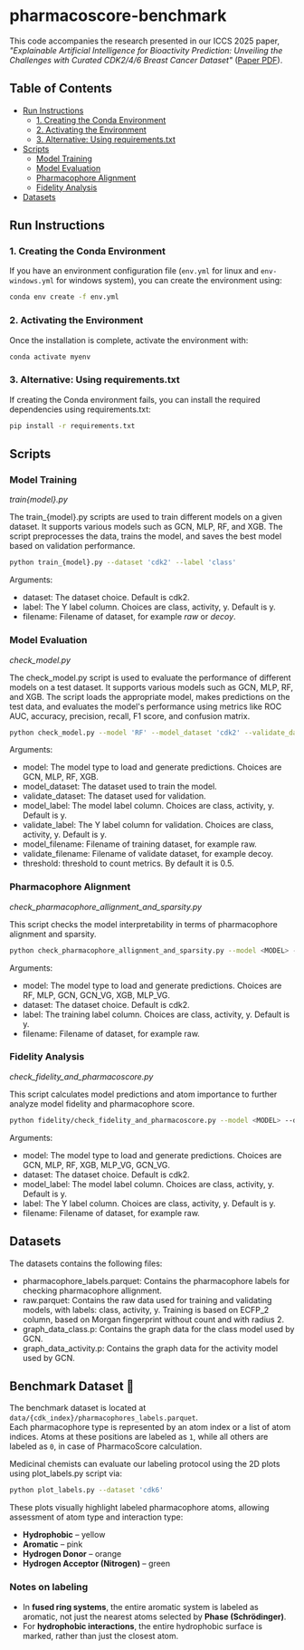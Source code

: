 # pharmacoscore-benchmark

This code accompanies the research presented in our ICCS 2025 paper, *"Explainable Artificial Intelligence for Bioactivity Prediction: Unveiling the Challenges with Curated CDK2/4/6 Breast Cancer Dataset"* ([Paper PDF](https://www.iccs-meeting.org/archive/iccs2025/papers/159030021.pdf)).

## Table of Contents
- [Run Instructions](#run-instructions)
  - [1. Creating the Conda Environment](#1-creating-the-conda-environment)
  - [2. Activating the Environment](#2-activating-the-environment)
  - [3. Alternative: Using requirements.txt](#3-alternative-using-requirementstxt)
- [Scripts](#scripts)
  - [Model Training](#model-training)
  - [Model Evaluation](#model-evaluation)
  - [Pharmacophore Alignment](#pharmacophore-alignment)
  - [Fidelity Analysis](#fidelity-analysis)
- [Datasets](#datasets)


## Run Instructions

### 1. Creating the Conda Environment

If you have an environment configuration file (`env.yml` for linux and `env-windows.yml` for windows system), you can create the environment using:

```sh
conda env create -f env.yml
```

### 2. Activating the Environment

Once the installation is complete, activate the environment with:

```sh
conda activate myenv
```

### 3. Alternative: Using requirements.txt

If creating the Conda environment fails, you can install the required dependencies using requirements.txt:

```sh
pip install -r requirements.txt
```

## Scripts

### Model Training
_train{model}.py_

The train_{model}.py scripts are used to train different models on a given dataset.
It supports various models such as GCN, MLP, RF, and XGB. The script preprocesses
the data, trains the model, and saves the best model based on validation performance.

```sh
python train_{model}.py --dataset 'cdk2' --label 'class'
```

Arguments:
* dataset: The dataset choice. Default is cdk2.
* label: The Y label column. Choices are class, activity, y. Default is y.
* filename: Filename of dataset, for example _raw_ or _decoy_.

### Model Evaluation
_check_model.py_

The check_model.py script is used to evaluate the performance of different
models on a test dataset. It supports various models such as GCN, MLP, RF, and XGB.
The script loads the appropriate model, makes predictions on the test data, and evaluates
the model's performance using metrics like ROC AUC, accuracy, precision, recall, F1 score,
and confusion matrix.

```sh
python check_model.py --model 'RF' --model_dataset 'cdk2' --validate_dataset 'cdk2' --model_label 'class' --validate_label 'class'
```

Arguments:
* model: The model type to load and generate predictions. Choices are GCN, MLP, RF, XGB.
* model_dataset: The dataset used to train the model.
* validate_dataset: The dataset used for validation.
* model_label: The model label column. Choices are class, activity, y. Default is y.
* validate_label: The Y label column for validation. Choices are class, activity, y. Default is y.
* model_filename: Filename of training dataset, for example raw.
* validate_filename: Filename of validate dataset, for example decoy.
* threshold: threshold to count metrics. By default it is 0.5.

### Pharmacophore Alignment
_check_pharmacophore_allignment_and_sparsity.py_

This script checks the model interpretability in terms of pharmacophore alignment and sparsity.

```sh
python check_pharmacophore_allignment_and_sparsity.py --model <MODEL> --dataset <DATASET>
```
Arguments:  
* model: The model type to load and generate predictions. Choices are RF, MLP, GCN, GCN_VG, XGB, MLP_VG.
* dataset: The dataset choice. Default is cdk2.
* label: The training label column. Choices are class, activity, y. Default is y.
* filename: Filename of dataset, for example raw.


### Fidelity Analysis
_check_fidelity_and_pharmacoscore.py_

This script calculates model predictions and atom importance to further analyze model fidelity and pharmacophore score.

```sh
python fidelity/check_fidelity_and_pharmacoscore.py --model <MODEL> --dataset <DATASET> --model_label <MODEL_LABEL> --label <LABEL>
```

Arguments:
* model: The model type to load and generate predictions. Choices are GCN, MLP, RF, XGB, MLP_VG, GCN_VG.
* dataset: The dataset choice. Default is cdk2.
* model_label: The model label column. Choices are class, activity, y. Default is y.
* label: The Y label column. Choices are class, activity, y. Default is y.
* filename: Filename of dataset, for example raw.

## Datasets

The datasets contains the following files:
* pharmacophore_labels.parquet: Contains the pharmacophore labels for checking pharmacophore allignment.
* raw.parquet: Contains the raw data used for training and validating models, with labels: class, activity, y. Training is based 
on ECFP_2 column, based on Morgan fingerprint without count and with radius 2.
* graph_data_class.p: Contains the graph data for the class model used by GCN.
* graph_data_activity.p: Contains the graph data for the activity model used by GCN.

## Benchmark Dataset 🧪

The benchmark dataset is located at `data/{cdk_index}/pharmacophores_labels.parquet`.  
Each pharmacophore type is represented by an atom index or a list of atom indices. Atoms at these positions are labeled as `1`, while all others are labeled as `0`, in case of PharmacoScore calculation.

Medicinal chemists can evaluate our labeling protocol using the 2D plots using plot_labels.py script via:

```sh
python plot_labels.py --dataset 'cdk6'
```

These plots visually highlight labeled pharmacophore atoms, allowing assessment of atom type and interaction type:

- **Hydrophobic** – yellow  
- **Aromatic** – pink  
- **Hydrogen Donor** – orange  
- **Hydrogen Acceptor (Nitrogen)** – green  

### Notes on labeling

- In **fused ring systems**, the entire aromatic system is labeled as aromatic, not just the nearest atoms selected by **Phase (Schrödinger)**.  
- For **hydrophobic interactions**, the entire hydrophobic surface is marked, rather than just the closest atom.
